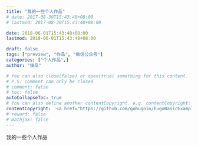 ```yaml
---
title: "我的一些个人作品"
# date: 2017-08-30T15:43:48+08:00
# lastmod: 2017-08-30T15:43:48+08:00

date: 2018-06-01T15:43:48+08:00
lastmod: 2018-06-01T15:43:48+08:00

draft: false
tags: ["preview", "作品", "微信公众号"]
categories: ["个人作品",]
author: "俊马"

# You can also close(false) or open(true) something for this content.
# P.S. comment can only be closed
# comment: false
# toc: false
autoCollapseToc: true
# You can also define another contentCopyright. e.g. contentCopyright: "This is another copyright."
contentCopyright: '<a href="https://github.com/gohugoio/hugoBasicExample" rel="noopener" target="_blank">See origin</a>'
# reward: false
# mathjax: false
---
```



我的一些个人作品